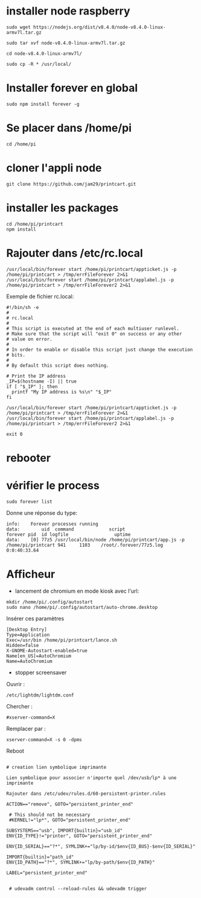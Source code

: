 # installer node raspberry

```
sudo wget https://nodejs.org/dist/v8.4.0/node-v8.4.0-linux-armv7l.tar.gz

sudo tar xvf node-v8.4.0-linux-armv7l.tar.gz

cd node-v8.4.0-linux-armv7l/

sudo cp -R * /usr/local/

```

# Installer forever en global

```
sudo npm install forever -g 
```

# Se placer dans /home/pi 

```
cd /home/pi
```

#  cloner l'appli node 

```
git clone https://github.com/jam29/printcart.git
```

# installer les packages

```
cd /home/pi/printcart
npm install
```

# Rajouter dans /etc/rc.local

```
/usr/local/bin/forever start /home/pi/printcart/appticket.js -p /home/pi/printcart > /tmp/errFileForever 2>&1
/usr/local/bin/forever start /home/pi/printcart/applabel.js -p /home/pi/printcart > /tmp/errFileForever2 2>&1
```

Exemple de fichier rc.local:

```
#!/bin/sh -e
#
# rc.local
#
# This script is executed at the end of each multiuser runlevel.
# Make sure that the script will "exit 0" on success or any other
# value on error.
#
# In order to enable or disable this script just change the execution
# bits.
#
# By default this script does nothing.

# Print the IP address
_IP=$(hostname -I) || true
if [ "$_IP" ]; then
  printf "My IP address is %s\n" "$_IP"
fi

/usr/local/bin/forever start /home/pi/printcart/appticket.js -p /home/pi/printcart > /tmp/errFileForever 2>&1
/usr/local/bin/forever start /home/pi/printcart/applabel.js -p /home/pi/printcart > /tmp/errFileForever2 2>&1

exit 0
```


# rebooter

# vérifier le process

```
sudo forever list
```

Donne une réponse du type:

```
info:    Forever processes running
data:        uid  command             script                                          forever pid  id logfile                 uptime       
data:    [0] 77z5 /usr/local/bin/node /home/pi/printcart/app.js -p /home/pi/printcart 941     1103    /root/.forever/77z5.log 0:0:40:33.64 
```


# Afficheur

* lancement de chromium en mode kiosk avec l'url:


```
mkdir /home/pi/.config/autostart
sudo nano /home/pi/.config/autostart/auto-chrome.desktop

```

Insérer ces paramètres 

```
[Desktop Entry]
Type=Application
Exec=/usr/bin /home/pi/printcart/lance.sh
Hidden=false
X-GNOME-Autostart-enabled=true
Name[en_US]=AutoChromium
Name=AutoChromium
```


* stopper screensaver

Ouvrir :

```
/etc/lightdm/lightdm.conf
```

Chercher :

```
#xserver-command=X
```

Remplacer par :

```
xserver-command=X -s 0 -dpms
```
Reboot

```

# creation lien symbolique imprimante 

Lien symbolique pour associer n'importe quel /dev/usb/lp* à une imprimante

Rajouter dans /etc/udev/rules.d/60-persistent-printer.rules

ACTION=="remove", GOTO="persistent_printer_end"

 # This should not be necessary
 #KERNEL!="lp*", GOTO="persistent_printer_end"

SUBSYSTEMS=="usb", IMPORT{builtin}="usb_id"
ENV{ID_TYPE}!="printer", GOTO="persistent_printer_end"

ENV{ID_SERIAL}=="?*", SYMLINK+="lp/by-id/$env{ID_BUS}-$env{ID_SERIAL}"

IMPORT{builtin}="path_id"
ENV{ID_PATH}=="?*", SYMLINK+="lp/by-path/$env{ID_PATH}"

LABEL="persistent_printer_end"


 # udevadm control --reload-rules && udevadm trigger
